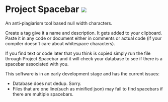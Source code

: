 Project Spacebar [![](https://travis-ci.org/LogoiLab/spacebar.svg?branch=master)](https://travis-ci.org/LogoiLab/spacebar)
===
An anti-plagiarism tool based null width characters.

Create a tag give it a name and description. It gets added to your clipboard. Paste it in any code or document either in comments or actual code (if your compiler doesn't care about whitespace characters).

If you find text or code later that you think is copied simply run the file through Project Spacebar and it will check your database to see if there is a spacebar associated with you.

This software is in an early development stage and has the current issues:
- Database does not dedup. Sorry.
- Files that are one line(such as minified json) may fail to find spacebars if there are multiple spacebars.
